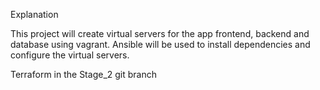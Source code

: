 Explanation

This project will create virtual servers for the app frontend, backend and database using vagrant. Ansible will be used to install dependencies and configure the virtual servers.

Terraform in the Stage_2 git branch

